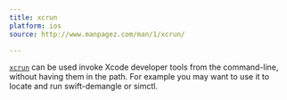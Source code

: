 ```yaml
---
title: xcrun
platform: ios
source: http://www.manpagez.com/man/1/xcrun/

---
```


[`xcrun`](http://www.manpagez.com/man/1/xcrun/ "xcrun man page") can be used invoke Xcode developer tools from the command-line, without having them in the path. For example you may want to use it to locate and run swift-demangle or simctl.
